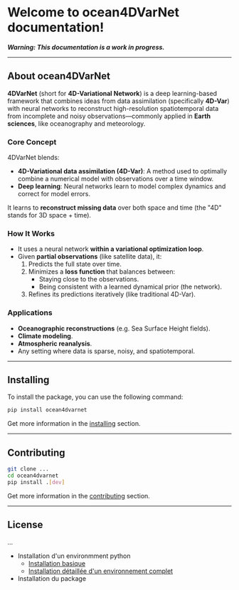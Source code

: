 # Welcome to ocean4DVarNet documentation! 

***Warning: This documentation is a work in progress.***

---
## About ocean4DVarNet

**4DVarNet** (short for **4D-Variational Network**) is a deep learning-based framework that combines ideas from data assimilation (specifically **4D-Var**) with neural networks to reconstruct high-resolution spatiotemporal data from incomplete and noisy observations—commonly applied in **Earth sciences**, like oceanography and meteorology.


### **Core Concept**

4DVarNet blends:
- **4D-Variational data assimilation (4D-Var)**: A method used to optimally combine a numerical model with observations over a time window.
- **Deep learning**: Neural networks learn to model complex dynamics and correct for model errors.
  
It learns to **reconstruct missing data** over both space and time (the "4D" stands for 3D space + time).


### **How It Works**

- It uses a neural network **within a variational optimization loop**.
- Given **partial observations** (like satellite data), it:
    1. Predicts the full state over time.
    2. Minimizes a **loss function** that balances between:
        - Staying close to the observations.
        - Being consistent with a learned dynamical prior (the network).
    3. Refines its predictions iteratively (like traditional 4D-Var).


### Applications

- **Oceanographic reconstructions** (e.g. Sea Surface Height fields).
- **Climate modeling**.
- **Atmospheric reanalysis**.
- Any setting where data is sparse, noisy, and spatiotemporal.



---
## Installing

To install the package, you can use the following command:
``` bash
pip install ocean4dvarnet
```

Get more information in the [installing](./installing.md) section.

---
## Contributing

``` bash
git clone ...
cd ocean4dvarnet
pip install .[dev]
```

Get more information in the [contributing](./contributing.md) section.

---
## License

...

- Installation d'un environmment python
    - [Installation basique](./basic_env.md)
    - [Installation détaillée d'un environnement complet](./ocean-code_env.md)
- Installation du package



